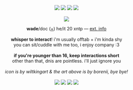 <p align="center">
<img src="https://i.imgur.com/KSltgW8.gif"> <img src="https://i.imgur.com/ub9zjHd.gif"> <img src="https://i.imgur.com/kNKutNF.gif"> <img src="https://i.imgur.com/1ED6bdW.gif"><br><br>
<img src="https://i.imgur.com/nQnNoX1.png">
</p>
<p align="center">
  <b>wade</b>/doc (<a href="https://pronouns.cc/@deadpool">+</a>) he/it 20 xntp ― <a href="https://funny.straw.page/">ext. info</a>
  <br><br>
<b>whisper to interact</b>! i'm usually offtab + i'm kinda shy
<br>you can sit/cuddle with me too, i enjoy company :3
<br><br><b>if you're younger than 16, keep interactions short</b>
<br>other than that, dnis are pointless. i'll just ignore you
  <br><br><i>icon is by wiltkingart & the art above is by borenii, bye bye!</i>
  <br><br><img src="https://i.imgur.com/uc3EKKa.gif"> <img src="https://i.imgur.com/yKjZwEt.gif"> <img src="https://64.media.tumblr.com/5546800087d02af541530feb8c993beb/e307992e94ba0919-b5/s250x400/98121e75bbfe057b78e53f85736a3354a3657dc0.gif"> <img src="https://64.media.tumblr.com/efcb9073375606fda86b0395cc2c5d8d/c31d53c05dc221a7-bf/s250x400/6b7d09831f8b94d8f4af145e37f64eb61e8de474.gif">
</p>
